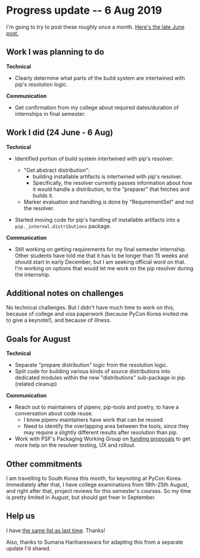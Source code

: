 # Progress update -- 6 Aug 2019

I'm going to try to post these roughly once a month. [Here's the late June post.](https://pradyunsg.me/blog/2019/06/23/pip-update/)

## Work I was planning to do

**Technical**

- Clearly determine what parts of the build system are intertwined with pip's resolution logic.

**Communication**

- Get confirmation from my college about required dates/duration of internships in final semester.

## Work I did (24 June - 6 Aug)

**Technical**

- Identified portion of build system intertwined with pip's resolver:
  - "Get abstract distribution":
    - building installable artifacts is intertwined with pip's resolver.
    - Specifically, the resolver currently passes information about how it would handle a distribution, to the "preparer" that fetches and builds it.
  - Marker evaluation and handling is done by "RequirementSet" and not the resolver.

- Started moving code for pip's handling of installable artifacts into a  `pip._internal.distributions` package.

**Communication**

- Still working on getting requirements for my final semester internship. Other students have told me that it has to be longer than 15 weeks and should start in early December, but I am seeking official word on that. I'm working on options that would let me work on the pip resolver during the internship.

## Additional notes on challenges

No technical challenges. But I didn't have much time to work on this, because of college and visa paperwork (because PyCon Korea invited me to give a keynote!), and because of illness.

## Goals for August

**Technical**

- Separate "prepare distribution" logic from the resolution logic.
- Split code for building various kinds of source distributions into dedicated modules within the new "distributions" sub-package in pip. (related cleanup)

**Communication**

- Reach out to maintainers of pipenv, pip-tools and poetry, to have a conversation about code reuse.
  - I know pipenv maintainers have work that can be reused.
  - Need to identify the overlapping area between the tools, since they may require a slightly different results after resolution than pip.
- Work with PSF's Packaging Working Group on [funding proposals](https://wiki.python.org/psf/Fundable%20Packaging%20Improvements) to get more help on the resolver testing, UX and rollout.

## Other commitments

I am travelling to South Korea this month, for keynoting at PyCon Korea. Immediately after that, I have college examinations from 18th-25th August, and right after that, project reviews for this semester's courses. So my time is pretty limited in August, but should get freer in September.

## Help us

I have [the same list as last time](https://pradyunsg.me/blog/2019/06/23/pip-update/#help-us). Thanks!

Also, thanks to Sumana Harihareswara for adapting this from a separate update I'd shared.
